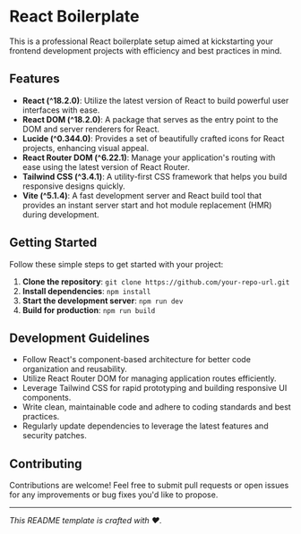 # React Boilerplate

This is a professional React boilerplate setup aimed at kickstarting your frontend development projects with efficiency and best practices in mind.

## Features

- **React (^18.2.0)**: Utilize the latest version of React to build powerful user interfaces with ease.
- **React DOM (^18.2.0)**: A package that serves as the entry point to the DOM and server renderers for React.
- **Lucide (^0.344.0)**: Provides a set of beautifully crafted icons for React projects, enhancing visual appeal.
- **React Router DOM (^6.22.1)**: Manage your application's routing with ease using the latest version of React Router.
- **Tailwind CSS (^3.4.1)**: A utility-first CSS framework that helps you build responsive designs quickly.
- **Vite (^5.1.4)**: A fast development server and React build tool that provides an instant server start and hot module replacement (HMR) during development.

## Getting Started

Follow these simple steps to get started with your project:

1. **Clone the repository**: `git clone https://github.com/your-repo-url.git`
2. **Install dependencies**: `npm install`
3. **Start the development server**: `npm run dev`
4. **Build for production**: `npm run build`

## Development Guidelines

- Follow React's component-based architecture for better code organization and reusability.
- Utilize React Router DOM for managing application routes efficiently.
- Leverage Tailwind CSS for rapid prototyping and building responsive UI components.
- Write clean, maintainable code and adhere to coding standards and best practices.
- Regularly update dependencies to leverage the latest features and security patches.

## Contributing

Contributions are welcome! Feel free to submit pull requests or open issues for any improvements or bug fixes you'd like to propose.

---

_This README template is crafted with ❤️._

